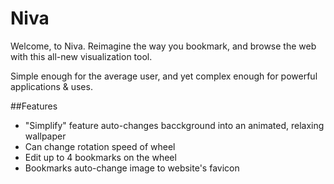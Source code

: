 # Niva
Welcome, to Niva. Reimagine the way you bookmark, and browse the web with this all-new visualization tool.

Simple enough for the average user, and yet complex enough for powerful applications & uses. 

##Features
- "Simplify" feature auto-changes bacckground into an animated, relaxing wallpaper
- Can change rotation speed of wheel
- Edit up to 4 bookmarks on the wheel
- Bookmarks auto-change image to website's favicon
